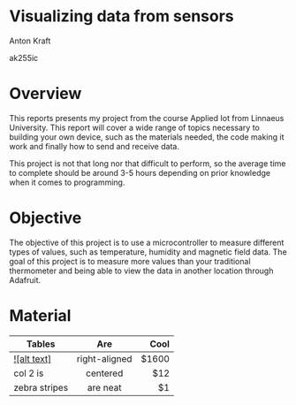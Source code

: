 # Visualizing data from sensors


Anton Kraft

ak255ic

# Overview

This reports presents my project from the course Applied Iot from Linnaeus University. This report will cover a wide range of topics necessary to building your own device, such as the materials needed, the code making it work and finally how to send and receive data.

This project is not that long nor that difficult to perform, so the average time to complete should be around 3-5 hours depending on prior knowledge when it comes to programming.

# Objective

The objective of this project is to use a microcontroller to measure different types of values, such as temperature, humidity and magnetic field data. The goal of this project is to measure more values than your traditional thermometer and being able to view the data in another location through Adafruit.

# Material

| Tables        | Are           | Cool  |
| ------------- |:-------------:| -----:|
| [![alt text] ](https://github.com/Akraftt/IOT_Sensors/issues/1)    | right-aligned | $1600 |
| col 2 is      | centered      |   $12 |
| zebra stripes | are neat      |    $1 |
